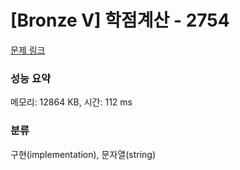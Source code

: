 # [Bronze V] 학점계산 - 2754 

[문제 링크](https://www.acmicpc.net/problem/2754) 

### 성능 요약

메모리: 12864 KB, 시간: 112 ms

### 분류

구현(implementation), 문자열(string)

